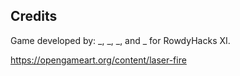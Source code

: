 
## Credits

Game developed by: _, _, _, and _ for RowdyHacks XI.

https://opengameart.org/content/laser-fire
